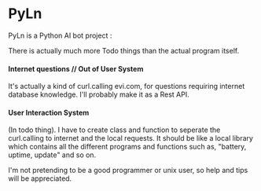 # PyLn
PyLn is a Python AI bot project :

There is actually much more Todo things than the actual program itself.

#### Internet questions // Out of User System
It's actually a kind of curl.calling evi.com, for questions requiring internet database knowledge.
I'll probably make it as a Rest API.

#### User Interaction System
(In todo thing). I have to create class and function to seperate the curl.calling to internet and the local requests.
It should be like a local library which contains all the different programs and functions such as, "battery, uptime, update" and so on.


I'm not pretending to be a good programmer or unix user, so help and tips will be appreciated. 
